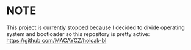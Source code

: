 # NOTE
This project is currently stopped because I decided to divide operating system and bootloader so this repository is pretty active: https://github.com/MACAYCZ/holcak-bl
